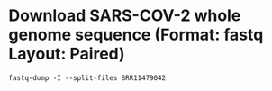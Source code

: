 # Download SARS-COV-2 whole genome sequence (Format: fastq Layout: Paired)

	fastq-dump -I --split-files SRR11479042
